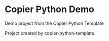 # Copier Python Demo

Demo project from the Copier Python Template

Project created by copier-python-template.
